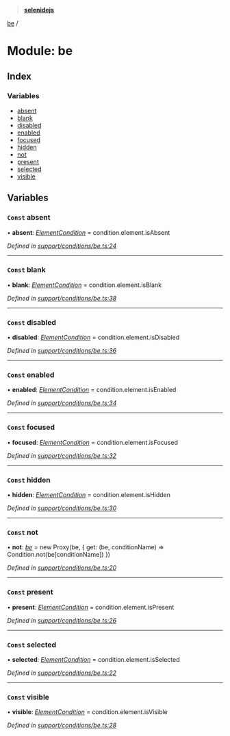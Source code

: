 > **[selenidejs](../README.md)**

[be](be.md) /

# Module: be

## Index

### Variables

* [absent](be.md#const-absent)
* [blank](be.md#const-blank)
* [disabled](be.md#const-disabled)
* [enabled](be.md#const-enabled)
* [focused](be.md#const-focused)
* [hidden](be.md#const-hidden)
* [not](be.md#const-not)
* [present](be.md#const-present)
* [selected](be.md#const-selected)
* [visible](be.md#const-visible)

## Variables

### `Const` absent

• **absent**: *[ElementCondition](../README.md#elementcondition)* =  condition.element.isAbsent

*Defined in [support/conditions/be.ts:24](https://github.com/knowledgeexpert/selenidejs/blob/master/lib/support/conditions/be.ts#L24)*

___

### `Const` blank

• **blank**: *[ElementCondition](../README.md#elementcondition)* =  condition.element.isBlank

*Defined in [support/conditions/be.ts:38](https://github.com/knowledgeexpert/selenidejs/blob/master/lib/support/conditions/be.ts#L38)*

___

### `Const` disabled

• **disabled**: *[ElementCondition](../README.md#elementcondition)* =  condition.element.isDisabled

*Defined in [support/conditions/be.ts:36](https://github.com/knowledgeexpert/selenidejs/blob/master/lib/support/conditions/be.ts#L36)*

___

### `Const` enabled

• **enabled**: *[ElementCondition](../README.md#elementcondition)* =  condition.element.isEnabled

*Defined in [support/conditions/be.ts:34](https://github.com/knowledgeexpert/selenidejs/blob/master/lib/support/conditions/be.ts#L34)*

___

### `Const` focused

• **focused**: *[ElementCondition](../README.md#elementcondition)* =  condition.element.isFocused

*Defined in [support/conditions/be.ts:32](https://github.com/knowledgeexpert/selenidejs/blob/master/lib/support/conditions/be.ts#L32)*

___

### `Const` hidden

• **hidden**: *[ElementCondition](../README.md#elementcondition)* =  condition.element.isHidden

*Defined in [support/conditions/be.ts:30](https://github.com/knowledgeexpert/selenidejs/blob/master/lib/support/conditions/be.ts#L30)*

___

### `Const` not

• **not**: *[be](be.md)* =  new Proxy(be, { get: (be, conditionName) => Condition.not(be[conditionName]) })

*Defined in [support/conditions/be.ts:20](https://github.com/knowledgeexpert/selenidejs/blob/master/lib/support/conditions/be.ts#L20)*

___

### `Const` present

• **present**: *[ElementCondition](../README.md#elementcondition)* =  condition.element.isPresent

*Defined in [support/conditions/be.ts:26](https://github.com/knowledgeexpert/selenidejs/blob/master/lib/support/conditions/be.ts#L26)*

___

### `Const` selected

• **selected**: *[ElementCondition](../README.md#elementcondition)* =  condition.element.isSelected

*Defined in [support/conditions/be.ts:22](https://github.com/knowledgeexpert/selenidejs/blob/master/lib/support/conditions/be.ts#L22)*

___

### `Const` visible

• **visible**: *[ElementCondition](../README.md#elementcondition)* =  condition.element.isVisible

*Defined in [support/conditions/be.ts:28](https://github.com/knowledgeexpert/selenidejs/blob/master/lib/support/conditions/be.ts#L28)*